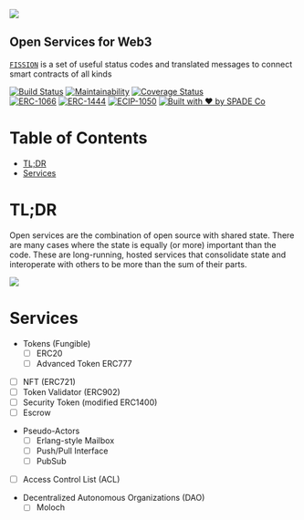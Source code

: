 ![](https://github.com/fission-suite/fission-services/raw/master/static/FISSION-logomark.svg?sanitize=true)

## Open Services for Web3

[`FISSION`](https://fission.codes) is a set of useful status codes and translated messages to connect smart contracts of all kinds

[![Build Status](https://travis-ci.org/fission-suite/fission-services.svg?branch=master)](https://travis-ci.org/fission-suite/fission-services)
[![Maintainability](https://api.codeclimate.com/v1/badges/a1ef619028bc0786c327/maintainability)](https://codeclimate.com/github/expede/ethereum-status-codes/maintainability)
[![Coverage Status](https://coveralls.io/repos/github/fission-suite/fission-services/badge.svg)](https://coveralls.io/github/fission-suite/fission-services)
<br>
[![ERC-1066](https://img.shields.io/badge/♢%20ERC-1066-42A.svg)](https://eips.ethereum.org/EIPS/eip-1066)
[![ERC-1444](https://img.shields.io/badge/♢%20ERC-1444-414.svg)](https://github.com/ethereum/EIPs/blob/56f86922bbd3777174cdbf2e0d01d38c6306b9c0/EIPS/eip-1444.md)
[![ECIP-1050](https://img.shields.io/badge/♦%20ECIP-1050-41A.svg)](https://github.com/ethereumclassic/ECIPs/blob/1562567351ee0c2f163beac65b73fc6872313c6b/ECIPs/ECIP-1050.md)
[![Built with ❤ by SPADE Co](https://img.shields.io/badge/built%20with%20%F0%9F%92%96%20by-SPADE%20Co-purple.svg)](https://spade.builders)

# Table of Contents

* [TL;DR](#tldr)
* [Services](#services)

# TL;DR

Open services are the combination of open source with shared state. There are many cases where the state is equally (or more) important than the code. These are long-running, hosted services that consolidate state and interoperate with others to be more than the sum of their parts.

![](./static/diagrams/network.png)

# Services

* Tokens (Fungible)
  * [ ] ERC20
  * [ ] Advanced Token ERC777
* [ ] NFT (ERC721)
* [ ] Token Validator (ERC902)
* [ ] Security Token (modified ERC1400)
* [ ] Escrow
* Pseudo-Actors
  * [ ] Erlang-style Mailbox
  * [ ] Push/Pull Interface
  * [ ] PubSub
* [ ] Access Control List (ACL)
* Decentralized Autonomous Organizations (DAO)
  * [ ] Moloch
